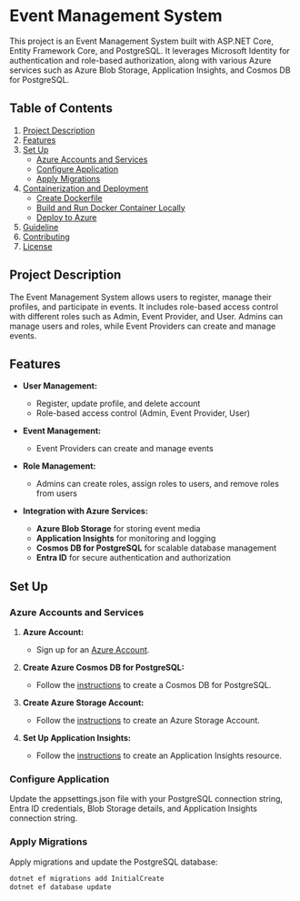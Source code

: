 # Event Management System

This project is an Event Management System built with ASP.NET Core, Entity Framework Core, and PostgreSQL. It leverages Microsoft Identity for authentication and role-based authorization, along with various Azure services such as Azure Blob Storage, Application Insights, and Cosmos DB for PostgreSQL.

## Table of Contents

1. [Project Description](#project-description)
2. [Features](#features)
3. [Set Up](#set-up)
   - [Azure Accounts and Services](#azure-accounts-and-services)
   - [Configure Application](#configure-application)
   - [Apply Migrations](#apply-migrations)
4. [Containerization and Deployment](#containerization-and-deployment)
   - [Create Dockerfile](#create-dockerfile)
   - [Build and Run Docker Container Locally](#build-and-run-docker-container-locally)
   - [Deploy to Azure](#deploy-to-azure)
5. [Guideline](#guideline)
6. [Contributing](#contributing)
7. [License](#license)

## Project Description

The Event Management System allows users to register, manage their profiles, and participate in events. It includes role-based access control with different roles such as Admin, Event Provider, and User. Admins can manage users and roles, while Event Providers can create and manage events.

## Features

- **User Management:**

  - Register, update profile, and delete account
  - Role-based access control (Admin, Event Provider, User)

- **Event Management:**

  - Event Providers can create and manage events

- **Role Management:**

  - Admins can create roles, assign roles to users, and remove roles from users

- **Integration with Azure Services:**
  - **Azure Blob Storage** for storing event media
  - **Application Insights** for monitoring and logging
  - **Cosmos DB for PostgreSQL** for scalable database management
  - **Entra ID** for secure authentication and authorization

## Set Up

### Azure Accounts and Services

1. **Azure Account:**

   - Sign up for an [Azure Account](https://azure.microsoft.com/en-us/free/).

2. **Create Azure Cosmos DB for PostgreSQL:**

   - Follow the [instructions](https://learn.microsoft.com/en-us/azure/cosmos-db/postgresql/) to create a Cosmos DB for PostgreSQL.

3. **Create Azure Storage Account:**

   - Follow the [instructions](https://docs.microsoft.com/en-us/azure/storage/common/storage-account-create) to create an Azure Storage Account.

4. **Set Up Application Insights:**
   - Follow the [instructions](https://learn.microsoft.com/en-us/azure/azure-monitor/app/asp-net-core?tabs=netcorenew) to create an Application Insights resource.

### Configure Application

Update the appsettings.json file with your PostgreSQL connection string, Entra ID credentials, Blob Storage details, and Application Insights connection string.

### Apply Migrations
Apply migrations and update the PostgreSQL database:

````sh
dotnet ef migrations add InitialCreate
dotnet ef database update
````

